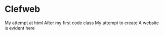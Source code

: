 # Clefweb
My attempt at html
After my first code class
My attempt to create 
A website is evident here
